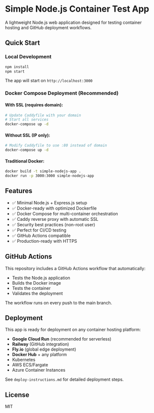 # Simple Node.js Container Test App

A lightweight Node.js web application designed for testing container hosting and GitHub deployment workflows.

## Quick Start

### Local Development
```bash
npm install
npm start
```

The app will start on `http://localhost:3000`

### Docker Compose Deployment (Recommended)

#### With SSL (requires domain):
```bash
# Update Caddyfile with your domain
# Start all services
docker-compose up -d
```

#### Without SSL (IP only):
```bash
# Modify Caddyfile to use :80 instead of domain
docker-compose up -d
```

#### Traditional Docker:
```bash
docker build -t simple-nodejs-app .
docker run -p 3000:3000 simple-nodejs-app
```

## Features

- ✅ Minimal Node.js + Express.js setup
- ✅ Docker-ready with optimized Dockerfile
- ✅ Docker Compose for multi-container orchestration
- ✅ Caddy reverse proxy with automatic SSL
- ✅ Security best practices (non-root user)
- ✅ Perfect for CI/CD testing
- ✅ GitHub Actions compatible
- ✅ Production-ready with HTTPS

## GitHub Actions

This repository includes a GitHub Actions workflow that automatically:
- Tests the Node.js application
- Builds the Docker image
- Tests the container
- Validates the deployment

The workflow runs on every push to the main branch.

## Deployment

This app is ready for deployment on any container hosting platform:
- **Google Cloud Run** (recommended for serverless)
- **Railway** (GitHub integration)
- **Fly.io** (global edge deployment)
- **Docker Hub** + any platform
- Kubernetes
- AWS ECS/Fargate
- Azure Container Instances

See `deploy-instructions.md` for detailed deployment steps.

## License

MIT